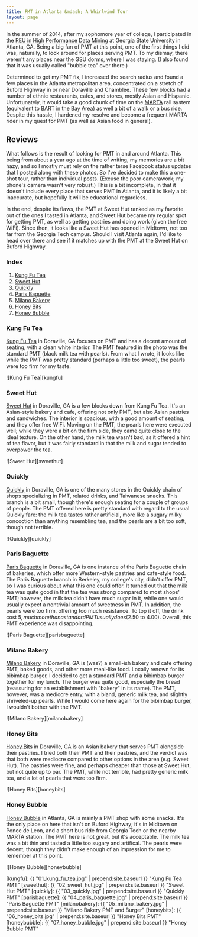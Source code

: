 ```yaml
---
title: PMT in Atlanta &mdash; A Whirlwind Tour
layout: page
---
```


In the summer of 2014, after my sophomore year of college, I participated in the
[REU in High Performance Data Mining](http://www.cs.gsu.edu/REU/)
at Georgia State University in Atlanta, GA. Being a big fan of PMT at this point,
one of the first things I did was, naturally, to look around for places serving
PMT. To my dismay, there weren't any places near the GSU dorms, where I was staying.
(I also found that it was usually called "bubble tea" over there.)

Determined to get my PMT fix, I increased the search radius and found a few places
in the Atlanta metropolitan area, concentrated on a stretch of Buford Highway
in or near Doraville and Chamblee. These few blocks had a number of ethnic restaurants,
cafes, and stores, mostly Asian and Hispanic. Unfortunately, it would take
a good chunk of time on the [MARTA](http://www.itsmarta.com/) rail system (equivalent
to BART in the Bay Area) as well a bit of a walk or a bus ride. Despite this
hassle, I hardened my resolve and become a frequent MARTA rider in my quest
for PMT (as well as Asian food in general).

## Reviews

What follows is the result of looking for PMT in and around Atlanta. This being from
about a year ago at the time of writing, my memories are a bit hazy, and so I mostly
must rely on the rather terse Facebook status updates that I posted along with these
photos. So I've decided to make this a one-shot tour, rather than individual posts.
(Excuse the poor camerawork; my phone's camera wasn't very robust.) This is
a bit incomplete, in that it doesn't include every place that serves PMT in Atlanta,
and it is likely a bit inaccurate, but hopefully it will be educational regardless.

In the end, despite its flaws, the PMT at Sweet Hut ranked as my favorite
out of the ones I tasted in Atlanta, and Sweet Hut became my regular spot for
getting PMT, as well as getting pastries and doing work (given the free WiFi).
Since then, it looks like a Sweet Hut has opened in Midtown, not too far from the
Georgia Tech campus. Should I visit Atlanta again, I'd like to head over there
and see if it matches up with the PMT at the Sweet Hut on Buford Highway.

### Index

1. [Kung Fu Tea](#kung-fu-tea)
2. [Sweet Hut](#sweet-hut)
3. [Quickly](#quickly)
4. [Paris Baguette](#paris-baguette)
5. [Milano Bakery](#milano-bakery)
6. [Honey Bits](#honey-bits)
7. [Honey Bubble](#honey-bubble)

### Kung Fu Tea

[Kung Fu Tea](http://www.yelp.com/biz/kung-fu-tea-doraville) in Doraville, GA
focuses on PMT and has a decent amount of seating, with a clean white interior.
The PMT featured in the photo was the standard PMT (black milk tea with pearls).
From what I wrote, it looks like while the PMT was pretty standard (perhaps a
little too sweet), the pearls were too firm for my taste.

![Kung Fu Tea][kungfu]

### Sweet Hut

[Sweet Hut](http://www.yelp.com/biz/sweet-hut-bakery-and-cafe-doraville) in
Doraville, GA is a few blocks down from Kung Fu Tea. It's an Asian-style
bakery and cafe, offering not only PMT, but also Asian pastries and
sandwiches. The interior is spacious, with a good amount of seating, and
they offer free WiFi. Moving on the PMT, the pearls here were executed well;
while they were a bit on the firm side, they came quite close to the ideal
texture. On the other hand, the milk tea wasn't bad, as it offered a hint
of tea flavor, but it was fairly standard in that the milk and sugar
tended to overpower the tea.

![Sweet Hut][sweethut]

### Quickly

[Quickly](http://www.yelp.com/biz/quickly-doraville) in Doraville, GA is
one of the many stores in the Quickly chain of shops
specializing in PMT, related drinks, and Taiwanese snacks. This branch is
a bit small, though there's enough seating for a couple of groups of people.
The PMT offered here is pretty standard with regard to the usual Quickly fare:
the milk tea tastes rather artificial, more like a sugary milky concoction than
anything resembling tea, and the pearls are a bit too soft, though not terrible.

![Quickly][quickly]

### Paris Baguette

[Paris Baguette](http://www.yelp.com/biz/paris-baguette-doraville) in Doraville,
GA is one instance of the Paris Baguette chain of bakeries, which offer
more Western-style pastries and cafe-style food. The Paris Baguette branch in
Berkeley, my college's city, didn't offer PMT, so I was curious about what
this one could offer. It turned out that the milk tea was quite good in that
the tea was strong compared to most shops' PMT; however, the milk tea didn't
have much sugar in it, while one would usually expect a nontrivial amount of
sweetness in PMT. In addition, the pearls were too firm, offering too much
resistance. To top it off, the drink cost $5, much more than a standard PMT
usually does ($2.50 to 4.00). Overall, this PMT experience was disappointing.

![Paris Baguette][parisbaguette]

### Milano Bakery

[Milano Bakery](http://www.yelp.com/biz/milano-bakery-and-cafe-doraville) in
Doraville, GA is (was?) a small-ish bakery and cafe offering PMT, baked goods,
and other more meal-like food. Locally renown for its bibimbap burger, I decided
to get a standard PMT and a bibimbap burger together for my lunch. The burger
was quite good, especially the bread (reassuring for an establishment with
"bakery" in its name). The PMT, however, was a mediocre entry, with a bland,
generic milk tea, and slightly shriveled-up pearls. While I would come here
again for the bibimbap burger, I wouldn't bother with the PMT.

![Milano Bakery][milanobakery]

### Honey Bits

[Honey Bits](http://www.yelp.com/biz/honey-bits-doraville) in Doraville, GA
is an Asian bakery that serves PMT alongside their pastries. I tried both
their PMT and their pastries, and the verdict was that both were mediocre
compared to other options in the area (e.g. Sweet Hut). The pastries were
fine, and perhaps cheaper than those at Sweet Hut, but not quite up to par.
The PMT, while not terrible, had pretty generic milk tea, and a lot of
pearls that were too firm.

![Honey Bits][honeybits]

### Honey Bubble

[Honey Bubble](http://www.yelp.com/biz/honey-bubble-atlanta-2) in Atlanta, GA
is mainly a PMT shop with some snacks. It's the only place on here that
isn't on Buford Highway; it's in Midtown on Ponce de Leon, and a short bus ride
from Georgia Tech or the nearby MARTA station. The PMT here is not great, but
it's acceptable. The milk tea was a bit thin and tasted a little too sugary
and artifical. The pearls were decent, though they didn't make enough of an
impression for me to remember at this point.

![Honey Bubble][honeybubble]

[kungfu]: {{ "01_kung_fu_tea.jpg" | prepend:site.baseurl }} "Kung Fu Tea PMT"
[sweethut]: {{ "02_sweet_hut.jpg" | prepend:site.baseurl }} "Sweet Hut PMT"
[quickly]: {{ "03_quickly.jpg" | prepend:site.baseurl }} "Quickly PMT"
[parisbaguette]: {{ "04_paris_baguette.jpg" | prepend:site.baseurl }} "Paris Baguette PMT"
[milanobakery]: {{ "05_milano_bakery.jpg" | prepend:site.baseurl }} "Milano Bakery PMT and Burger"
[honeybits]: {{ "06_honey_bits.jpg" | prepend:site.baseurl }} "Honey Bits PMT"
[honeybubble]: {{ "07_honey_bubble.jpg" | prepend:site.baseurl }} "Honey Bubble PMT"
